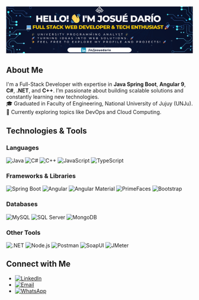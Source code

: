 ![My Banner](./Hello!.png)

## About Me

I'm a Full-Stack Developer with expertise in **Java Spring Boot**, **Angular 9**, **C#**, **.NET**, and **C++**. I’m passionate about building scalable solutions and constantly learning new technologies.  
🎓 Graduated in Faculty of Engineering, National University of Jujuy (UNJu).  
🚀 Currently exploring topics like DevOps and Cloud Computing.  

## Technologies & Tools

### Languages
![Java](https://img.shields.io/badge/Java-ED8B00?style=for-the-badge&logo=java&logoColor=white)
![C#](https://img.shields.io/badge/C%23-239120?style=for-the-badge&logo=csharp&logoColor=white)
![C++](https://img.shields.io/badge/C%2B%2B-00599C?style=for-the-badge&logo=cplusplus&logoColor=white)
![JavaScript](https://img.shields.io/badge/JavaScript-F7DF1E?style=for-the-badge&logo=javascript&logoColor=black)
![TypeScript](https://img.shields.io/badge/TypeScript-3178C6?style=for-the-badge&logo=typescript&logoColor=white)

### Frameworks & Libraries
![Spring Boot](https://img.shields.io/badge/Spring%20Boot-6DB33F?style=for-the-badge&logo=springboot&logoColor=white)
![Angular](https://img.shields.io/badge/Angular-DD0031?style=for-the-badge&logo=angular&logoColor=white)
![Angular Material](https://img.shields.io/badge/Angular%20Material-757575?style=for-the-badge&logo=angular&logoColor=white)
![PrimeFaces](https://img.shields.io/badge/PrimeFaces-2196F3?style=for-the-badge&logoColor=white)
![Bootstrap](https://img.shields.io/badge/Bootstrap-563D7C?style=for-the-badge&logo=bootstrap&logoColor=white)

### Databases
![MySQL](https://img.shields.io/badge/MySQL-4479A1?style=for-the-badge&logo=mysql&logoColor=white)
![SQL Server](https://img.shields.io/badge/SQL%20Server-CC2927?style=for-the-badge&logo=microsoftsqlserver&logoColor=white)
![MongoDB](https://img.shields.io/badge/MongoDB-47A248?style=for-the-badge&logo=mongodb&logoColor=white)

### Other Tools
![.NET](https://img.shields.io/badge/.NET-512BD4?style=for-the-badge&logo=.net&logoColor=white)
![Node.js](https://img.shields.io/badge/Node.js-339933?style=for-the-badge&logo=node.js&logoColor=white)
![Postman](https://img.shields.io/badge/Postman-FF6C37?style=for-the-badge&logo=postman&logoColor=white)
![SoapUI](https://img.shields.io/badge/SoapUI-6E7B8B?style=for-the-badge&logo=soapui&logoColor=white)
![JMeter](https://img.shields.io/badge/JMeter-D4202B?style=for-the-badge&logo=apache-jmeter&logoColor=white)


## Connect with Me
- [![LinkedIn](https://img.shields.io/badge/LinkedIn-0A66C2?style=for-the-badge&logo=linkedin&logoColor=white)](https://linkedin.com/in/josuedario)  
- [![Email](https://img.shields.io/badge/Email-D14836?style=for-the-badge&logo=gmail&logoColor=white)](mailto:darioalfarounju@gmail.com)  
- [![WhatsApp](https://img.shields.io/badge/WhatsApp-25D366?style=for-the-badge&logo=whatsapp&logoColor=white)](https://wa.me/3885728793)


